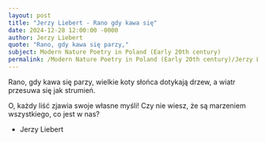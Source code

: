 ```yaml
---
layout: post
title: "Jerzy Liebert - Rano gdy kawa się"
date: 2024-12-28 12:00:00 -0000
author: Jerzy Liebert
quote: "Rano, gdy kawa się parzy,"
subject: Modern Nature Poetry in Poland (Early 20th century)
permalink: /Modern Nature Poetry in Poland (Early 20th century)/Jerzy Liebert/Jerzy Liebert - Rano gdy kawa się
---
```


Rano, gdy kawa się parzy,
wielkie koty słońca 
dotykają drzew,
a wiatr przesuwa się jak strumień.

O, każdy liść zjawia 
swoje własne myśli! 
Czy nie wiesz, że są marzeniem 
wszystkiego, co jest w nas?

- Jerzy Liebert
